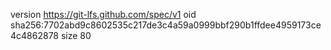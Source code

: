 version https://git-lfs.github.com/spec/v1
oid sha256:7702abd9c8602535c217de3c4a59a0999bbf290b1ffdee4959173ce4c4862878
size 80
